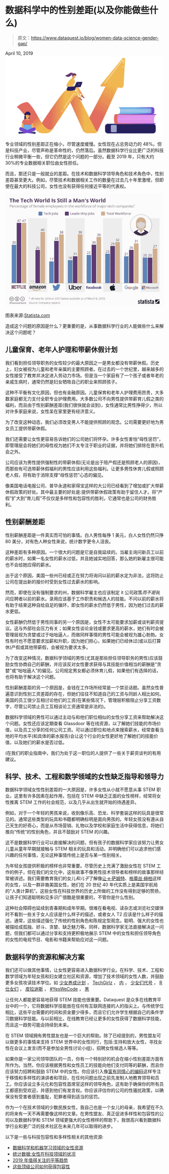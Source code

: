 # 数据科学中的性别差距(以及你能做些什么)

> 原文：<https://www.dataquest.io/blog/women-data-science-gender-gap/>

April 10, 2019![women-data-science-gender-gap](img/ea58a331414f541d8b52003e6725f35c.png)

专业领域的性别差距正在缩小，尽管速度缓慢。女性现在占总劳动力的 48%。但是科技产业，尽管声称是革命性的，仍然落后。虽然数据科学行业比更广泛的科技行业稍微平衡一些，但它仍然是这个问题的一部分。截至 2019 年，只有大约 30%的专业数据相关职位由女性担任。

而且，那还只是一般就业的差距。在技术和数据科学领导角色和技术角色中，性别差距甚至更大。例如，尽管技术和数据相关工作的数量在过去几十年里激增，但即使在最大的科技公司，女性也没有获得任何接近平等的代表权。

![women-gender-gap-tech](img/e5c1a02f3c40e5847be0942da61abab0.png "chartoftheday_4467_female_employees_at_tech_companies_n")

图表来源:[Statista.com](https://www.statista.com/chart/4467/female-employees-at-tech-companies/)

造成这个问题的原因是什么？更重要的是，从事数据科学行业的人能做些什么来解决这个问题呢？

## 儿童保育、老年人护理和带薪休假计划

我们看到担任领导职务的女性较少的最大原因之一是男女都没有带薪休假。历史上，妇女被视为儿童和老年亲属的主要照顾者。在过去的一个世纪里，越来越多的女性接受了教育并决定进入劳动力市场。但是当一个家庭有了一个孩子或者年老的亲戚生病时，通常仍然是妇女牺牲自己的职业来照顾孩子。

这种不平衡有文化原因，但也有金融原因。儿童保育和老年人护理费用昂贵，大多数家庭都无力支付全职专业护理费用。大多数公司不向男性提供带薪育儿假之类的福利，而且由于性别薪酬差距(我们很快就会谈到)，女性通常比男性挣得少，所以对许多家庭来说，女性呆在家里更有经济意义。

为了改变这种动态，我们必须改变男人不能提供照顾的观念。公司需要更好地为男女员工提供带薪休假。

我们还需要让女性更容易告诉她们的公司她们将怀孕。许多女性害怕“母性惩罚”，即管理层会将她们的母性视为她们不太专注于职业的证据，并将她们排除在晋升机会之外。

公司应该为男性提供强制性的带薪休假(无论是出于陪产假还是照顾老人的原因)，而那些有可选带薪休假福利的男性应该利用这些福利。让更多男性休育儿假或照顾老人假，将有助于消除支撑“母性惩罚”心态的偏见。

像美国电话电报公司、普华永道和家得宝这样的大公司已经看到了增加或扩大带薪休假政策的好处。其中最主要的好处是:提供带薪休假政策有助于留住人才。将“产假”扩大到“育儿假”不仅仅是多样性和包容性的胜利，它通常也是公司的财务胜利。

## 性别薪酬差距

性别薪酬差距是一件真实而可怕的事情。白人男性每挣 1 美元，白人女性仍然只挣 80 美分，对有色人种女性来说，统计数字更令人沮丧。

这种差距有多种原因。一个很大的问题是它是自我延续的。当雇主询问新员工以前的薪水时，如果一名女性的薪水过低，并且她诚实地回答，那么她的新雇主很可能也不会给她应得的薪水。

出于这个原因，美国一些州已经或正在努力将询问以前的薪水定为非法，这将防止公司在提出新的报价时受到女性过去薪水的影响。

然而，即使在没有强制要求的州，数据科学雇主也应该制定 it 公司政策*而不是*询问应聘者以前的薪水。录用应该基于工作职责和候选人的技能。不问以前的薪水将有助于结束这种自给自足的循环，即女性的薪水仍然低于男性，因为她们过去的薪水更低。

女性薪酬仍然低于男性同事的另一个原因是，女性不太可能要求加薪或谈判薪资提议。这与外部社会压力有关；如果女性谈论金钱或要求更高的薪水，她们有时会被管理层视为贪婪或过于咄咄逼人，而做同样事情的男性可能会被视为雄心勃勃。女性有时也不愿意要求加薪和升职，因为她们担心，如果她们已经休过(或以后打算休)产假或其他带薪假，会被视为要求太多。

为了改变这种情况，数据科学领域的男性(尤其是那些担任领导职务的男性)应该鼓励女性协商自己的薪酬，并应该反对女性要求获得与其技能价值相当的薪酬是“贪婪”或“咄咄逼人”的偏见。公司规定男女都必须休育儿假，如果他们有选择的话，也将有助于解决这个问题。

性别薪酬差距的另一个原因是，金钱在工作场所经常是一个禁忌话题。虽然女性普遍意识到性别工资差距的存在，但她们往往不知道自己的工资与同龄人相比如何。美国的员工很少互相讨论他们的工资(在某些情况下，管理层积极阻止分享工资数字，尽管公司禁止员工互相谈论工资通常是非法的)。

数据科学领域的男性可以通过主动与和他们职位相似的女性分享工资来帮助解决这个问题。女性还应该定期查看 Glassdoor 等在线资源，以了解她们技能的市场价值，以及员工分享的任何公司工资。可以通过职位和地点来搜索薪水，经常查看当地的平均水平(和具体的薪水报告)会让这个行业的女性更好地了解她们的技能价值，以及她们的薪水是否过低。

(在我们的职业指南中，我们为处于这一职位的人提供了一些关于薪资谈判的有用建议。

## 科学、技术、工程和数学领域的女性缺乏指导和领导力

数据科学领域女性性别差距的一大原因是，许多女性从小就不愿意从事 STEM 职业。这里有许多因素在起作用，包括在 STEM 中缺乏正面的女性榜样，经常将女性推离 STEM 工作的社会规范，以及几乎从出生就开始的待遇差异。

例如，对于一个年轻的男孩来说，收到像乐高、恐龙、科学套装这样的玩具是很常见的。通常这些类型的玩具和书籍都明确标明是面向男孩的。年轻女孩没有遵从自己天生的好奇心，而是从市场营销、礼物以及学校和家庭生活中获得信息，将她们推向“传统”的性别角色，并且不鼓励对 STEM 的兴趣。

这不是数据科学行业可以直接解决的问题，但有孩子的数据科学家应该努力让男女儿童从童年早期就接触与 STEM 相关的玩具和活动，并明确他们可以追求他们感兴趣的任何事情，无论这种事情传统上是否与某一性别相关。

为年轻女孩提供积极的榜样也非常重要。尽管历史上充满了激励女性在 STEM 工作的例子，但在我们的文化中，这些故事不像男性技术领导者和榜样的故事那样经常被讲述。我们需要教育我们的女儿*和儿子*了解像[让·e·萨姆特](https://en.wikipedia.org/wiki/Jean_E._Sammet)、[格蕾丝·赫柏](https://en.wikipedia.org/wiki/Grace_Hopper)这样的女性，以及一群非裔美国女性，她们在 20 世纪 40 年代实质上是美国宇航局的“人类计算机”。这些女性在科技世界的历史上所做的工作没有得到足够的赞扬，让孩子们知道聪明和见多识广很酷是很重要的，不管你是什么性别。

这种社会障碍也延续到青春期和成年早期。很难在看电视、读杂志或浏览社交媒体时不看到一些关于女人应该是什么样子的描述，或者女人 T2 应该是什么样子的描述。通常，这些描述强化了传统的性别角色和陈规定型观念。聪明、强大的女性也被描绘成孤独、好斗、贪婪、缺乏魅力等。同样，数据科学家无法直接解决这一问题，但我们都可以通过分享和支持更积极地展示 STEM 中的女性和担任领导角色的女性的电视节目、电影和书籍来帮助应对这一问题。

## 数据科学的资源和解决方案

我们还可以做其他事情，让女性更容易进入数据科学行业。在科学、技术、工程和数学领域为年轻女孩和妇女建立社区和资源，增加了技术领域的女性人数，并鼓励更多女孩攻读技术学位。如 [少女养成计划](https://www.girldevelopit.com/) ， [TechGirlz](https://www.techgirlz.org/) ， [内](https://gowithin.co/) ， [少女们代号](https://girlswhocode.com/) ， [R 仕女们](https://rladies.org/) ， [皮拉迪斯](https://www.pyladies.com/) ， [#YesWeCode](https://www.yeswecode.org/) ， [黑](https://www.blackgirlscode.com/)

让任何人都能更容易地获得 STEM 技能也很重要。Dataquest 是众多在线教育平台中的一个，它将数据科学技能放在任何有互联网连接的人的指尖上。与传统学位相比，这些平台需要的时间和资金要少得多，而且它们允许学生根据自己的条件学习数据科学技能。与以前相比，在线教育已经让更多的女性获得了数据科学技能，而且这一趋势可能会持续到未来。

在 STEM 领域拥有男性盟友也是一个巨大的帮助。除了已经提到的，男性盟友可以做更多的事情来支持 STEM 世界中的女性同行，包括:支持和放大女性，寻找女性在会议上发言(而不是参加全男性讨论小组)，招聘女性候选人等等。

如果你是一家公司领导团队的一员，你有一个特别好的机会在缩小性别差距方面有所作为。当然，你应该根据男性和女性员工的技能向他们支付同等的薪酬，而且你应该努力招聘和鼓励 STEM 中的女性。你应该引入像[富有同情心的编码](https://compassionatecoding.com/)这样专注于移情和多样性的演讲者和项目，在任何问题出现之前先发制人地教育领导和员工。你应该设立多元化和包容性首席官这样的领导角色，这有助于确保你的所有员工都感到受欢迎，并感到他们有发言权。你应该评估你的公司的性骚扰政策，以确保没有受害者感到羞耻，犯罪者得到适当的惩罚。

作为一个在技术领域的少数民族女性，我自己也是一个女儿的母亲，我希望在不久的将来有一天不再需要像这样的文章。在男性盟友、真正促进多样性和包容性的公司以及数据科学和 STEM 领域更强大的女性榜样的帮助下，我很高兴看到数据科学行业和更广泛的技术社区在未来几年可以取得的进步。

以下是一些与科技包容性和多样性相关的其他资源:

*   [数据科学和机器学习领域的女性资源](https://www.kdnuggets.com/2018/06/resources-women-data-science-machine-learning.html)
*   [统计数据:女性在科技领域的状况](https://www.dreamhost.com/blog/state-of-women-in-tech/)
*   [2019 年值得关注的平等趋势](https://www.forbes.com/sites/shelleyzalis/2019/01/04/6-equality-trends-to-watch-in-2019/#2d6525de4ad4)
*   [这些顶级公司如何获得包容性](https://www.fastcompany.com/3067346/how-these-top-companies-are-getting-inclusion-right)